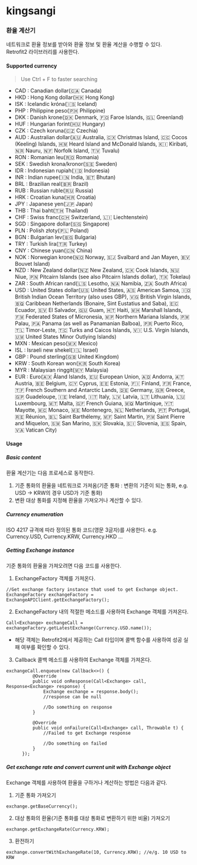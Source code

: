 # kingsangi

### 환율 계산기
네트워크로 환율 정보를 받아와 환율 정보 및 환율 계산을 수행할 수 있다.  
Retrofit2 라이브러리를 사용한다.

#### Supported currency
> Use Ctrl + F to faster searching
- CAD : Canadian dollar(🇨🇦 Canada)
- HKD : Hong Kong dollar(🇭🇰 Hong Kong)
- ISK : Icelandic króna(🇮🇸 Iceland)
- PHP : Philippine peso(🇵🇭 Philippine)
- DKK : Danish krone(🇩🇰 Denmark, 🇫🇴 Faroe Islands, 🇬🇱 Greenland)
- HUF : Hungarian forint(🇭🇺 Hungary)
- CZK : Czech koruna(🇨🇿 Czechia)
- AUD : Australian dollar(🇦🇺 Australia, 🇨🇽 Christmas Island, 🇨🇨 Cocos (Keeling) Islands, 🇭🇲 Heard Island and McDonald Islands, 🇰🇮 Kiribati, 🇳🇷 Nauru, 🇳🇫 Norfolk Island, 🇹🇻 Tuvalu)
- RON : Romanian leu(🇷🇴 Romania)
- SEK : Swedish krona/kronor(🇸🇪 Sweden)
- IDR : Indonesian rupiah(🇮🇩 Indonesia)
- INR : Indian rupee(🇮🇳 India, 🇧🇹 Bhutan)
- BRL : Brazilian real(🇧🇷 Brazil)
- RUB : Russian ruble(🇷🇺 Russia)
- HRK : Croatian kuna(🇭🇷 Croatia)
- JPY : Japanese yen(🇯🇵 Japan)
- THB : Thai baht(🇹🇭 Thailand)
- CHF : Swiss franc(🇨🇭 Switzerland, 🇱🇮 Liechtenstein)
- SGD : Singapore dollar(🇸🇬 Singapore)
- PLN : Polish złoty(🇵🇱 Poland)
- BGN : Bulgarian lev(🇧🇬 Bulgaria)
- TRY : Turkish lira(🇹🇷 Turkey)
- CNY : Chinese yuan(🇨🇳 China)
- NOK : Norwegian krone(🇳🇴 Norway, 🇸🇯 Svalbard and  Jan Mayen, 🇧🇻 Bouvet Island)
- NZD : New Zealand dollar(🇳🇿 New Zealand, 🇨🇰 Cook Islands, 🇳🇺 Niue, 🇵🇳 Pitcairn Islands (see also Pitcairn Islands dollar), 🇹🇰 Tokelau)
- ZAR : South African rand(🇱🇸 Lesotho, 🇳🇦 Namibia, 🇿🇦 South Africa)
- USD : United States dollar(🇺🇸 United States, 🇦🇸 American Samoa, 🇮🇴 British Indian Ocean Territory (also uses GBP), 🇻🇬 British Virgin Islands, 🇧🇶 Caribbean Netherlands (Bonaire, Sint Eustatius and Saba), 🇪🇨 Ecuador, 🇸🇻 El Salvador, 🇬🇺 Guam, 🇭🇹 Haiti, 🇲🇭 Marshall Islands, 🇫🇲 Federated States of Micronesia, 🇲🇵 Northern Mariana Islands, 🇵🇼 Palau, 🇵🇦 Panama (as well as Panamanian Balboa), 🇵🇷 Puerto Rico, 🇹🇱 Timor-Leste, 🇹🇨 Turks and Caicos Islands, 🇻🇮 U.S. Virgin Islands, 🇺🇲 United States Minor Outlying Islands)
- MXN : Mexican peso(🇲🇽 Mexico)
- ISL : Israeli new shekel(🇮🇱 Israel)
- GBP : Pound sterling(🇬🇧 United Kingdom)
- KRW : South Korean won(🇰🇷 South Korea)
- MYR : Malaysian ringgit(🇲🇾 Malaysia)
- EUR : Euro(🇦🇽 Åland Islands, 🇪🇺 European Union, 🇦🇩 Andorra, 🇦🇹 Austria, 🇧🇪 Belgium, 🇨🇾 Cyprus, 🇪🇪 Estonia, 🇫🇮 Finland, 🇫🇷 France, 🇹🇫 French Southern and Antarctic Lands, 🇩🇪 Germany, 🇬🇷 Greece, 🇬🇵 Guadeloupe, 🇮🇪 Ireland, 🇮🇹 Italy, 🇱🇻 Latvia, 🇱🇹 Lithuania, 🇱🇺 Luxembourg, 🇲🇹 Malta, 🇬🇫 French Guiana, 🇲🇶 Martinique, 🇾🇹 Mayotte, 🇲🇨 Monaco, 🇲🇪 Montenegro, 🇳🇱 Netherlands, 🇵🇹 Portugal, 🇷🇪 Réunion, 🇧🇱 Saint Barthélemy, 🇲🇫 Saint Martin, 🇵🇲 Saint Pierre and Miquelon, 🇸🇲 San Marino, 🇸🇰 Slovakia, 🇸🇮 Slovenia, 🇪🇸 Spain, 🇻🇦 Vatican City)

#### Usage
##### Basic content
환율 계산기는 다음 프로세스로 동작한다.
1. 기준 통화의 환율을 네트워크로 가져옴(기준 통화 : 변환의 기준이 되는 통화, e.g. USD -> KRW의 경우 USD가 기준 통화)
2. 변환 대상 통화를 지정해 환율을 가져오거나 계산할 수 있다.
##### Currency enumeration
ISO 4217 규격에 따라 정의된 통화 코드(영문 3글자)를 사용한다.
e.g. Currency.USD, Currency.KRW, Currency.HKD ...
##### Getting Exchange instance
기준 통화의 환율을 가져오려면 다음 코드를 사용한다.
1. ExchangeFactory 객체를 가져온다.
  ```
  //Get exchange factory instance that used to get Exchange object.
  ExchangeFactory exchangeFactory = ExchangeAPIClient.getExchangeFactory();
  ```
2. ExchangeFactory 내의 적절한 메소드를 사용하여 Exchange 객체를 가져온다.
  ```
  Call<Exchange> exchangeCall = exchangeFactory.getLatestExchange(Currency.USD.name());
  ```
  - 해당 객체는 Retrofit2에서 제공하는 Call<Exchange> 타입이며 콜백 함수를 사용하여 성공 실패 여부를 확인할 수 있다.
3. Callback<Exchange> 콜백 메소드를 사용하여 Exchange 객체를 가져온다.
  ```
  exchangeCall.enqueue(new Callback<>() {
            @Override
            public void onResponse(Call<Exchange> call, Response<Exchange> response) {
                Exchange exchange = response.body();
                //response can be null
  
                //Do something on response
            }

            @Override
            public void onFailure(Call<Exchange> call, Throwable t) {
                //Failed to get Exchange response
                
                //Do something on failed
            }
        });
  ```
  
##### Get exchange rate and convert current unit with Exchange object
Exchange 객체를 사용하여 환율을 구하거나 계산하는 방법은 다음과 같다.
1. 기준 통화 가져오기
  ```
  exchange.getBaseCurrency();
  ```
  
2. 대상 통화의 환율(기준 통화를 대상 통화로 변환하기 위한 비율) 가져오기
  ```
  exchange.getExchangeRate(Currency.KRW);
  ```
  
3. 환전하기
  ```
  exchange.convertWithExchangeRate(10, Currency.KRW); //e/g. 10 USD to KRW
  ```
  
